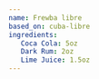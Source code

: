 ```yaml
---
name: Frewba libre
based_on: cuba-libre
ingredients:
   Coca Cola: 5oz
   Dark Rum: 2oz
   Lime Juice: 1.5oz
---
```

